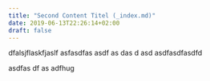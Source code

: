 ```yaml
---
title: "Second Content Titel (_index.md)"
date: 2019-06-13T22:26:14+02:00
draft: false
---
```


dfalsjflaskfjaslf
asfasdfas
asdf
as
das
d
asd
asdfasdfasdfd

asdfas
df
as
adfhug